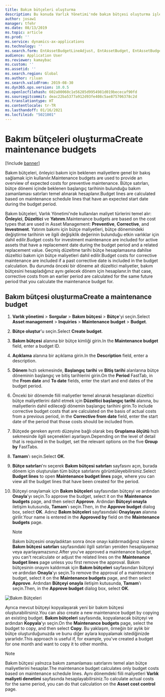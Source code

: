 ```yaml
---
title: Bakım bütçeleri oluşturma
description: Bu konuda Varlık Yönetimi'nde bakım bütçesi oluşturma işlemi açıklanmaktadır.
author: josaw1
manager: tfehr
ms.date: 08/13/2019
ms.topic: article
ms.prod: ''
ms.service: dynamics-ax-applications
ms.technology: ''
ms.search.form: EntAssetBudgetLineAdjust, EntAssetBudget, EntAssetBudgetRecalc, EntAssetBudgetCopy, EntAssetBudgetLine, EntAssetBudgetCreate, EntAssetBudgetApprove, EntAssetBudgetCalculateActualCost
audience: Application User
ms.reviewer: kamaybac
ms.custom: ''
ms.assetid: ''
ms.search.region: Global
ms.author: riluan
ms.search.validFrom: 2019-08-30
ms.dyn365.ops.version: 10.0.5
ms.openlocfilehash: 602a00060c1e56285d9954981d019bececaf90fd
ms.sourcegitcommit: deac22ba5377a912d93fe408c5ae875706378c2d
ms.translationtype: HT
ms.contentlocale: tr-TR
ms.lasthandoff: 01/16/2021
ms.locfileid: "5021001"
---
```

# <a name="create-maintenance-budgets"></a><span data-ttu-id="6e3ac-103">Bakım bütçeleri oluşturma</span><span class="sxs-lookup"><span data-stu-id="6e3ac-103">Create maintenance budgets</span></span>

[!include [banner](../../includes/banner.md)]

 



<span data-ttu-id="6e3ac-104">Bakım bütçeleri, önleyici bakım için beklenen maliyetlere genel bir bakış sağlamak için kullanılır.</span><span class="sxs-lookup"><span data-stu-id="6e3ac-104">Maintenance budgets are used to provide an overview of expected costs for preventive maintenance.</span></span> <span data-ttu-id="6e3ac-105">Bütçe satırları, bütçe dönemi içinde beklenen başlangıç tarihinin bulunduğu bakım zamanlaması satırları temel alınarak hesaplanır.</span><span class="sxs-lookup"><span data-stu-id="6e3ac-105">Budget lines are calculated based on maintenance schedule lines that have an expected start date during the budget period.</span></span>

<span data-ttu-id="6e3ac-106">Bakım bütçeleri, Varlık Yönetimi'nde kullanılan maliyet türlerini temel alır: **Önleyici**, **Düzeltici** ve **Yatırım**.</span><span class="sxs-lookup"><span data-stu-id="6e3ac-106">Maintenance budgets are based on the cost types that are used in Asset Management: **Preventive**, **Corrective**, and **Investment**.</span></span> <span data-ttu-id="6e3ac-107">Yatırım bakımı için bütçe maliyetleri, bütçe dönemindeki değiştirme tarihinin ve ilgili değişiklik değerinin bulunduğu etkin varlıklar için dahil edilir.</span><span class="sxs-lookup"><span data-stu-id="6e3ac-107">Budget costs for investment maintenance are included for active assets that have a replacement date during the budget period and a related replacement value.</span></span> <span data-ttu-id="6e3ac-108">Geçmiş düzeltme tarihi bütçe hesaplamasına dahilse düzeltici bakım için bütçe maliyetleri dahil edilir.</span><span class="sxs-lookup"><span data-stu-id="6e3ac-108">Budget costs for corrective maintenance are included if a past corrective date is included in the budget calculation.</span></span> <span data-ttu-id="6e3ac-109">Bu durumda önceki bir döneme ait düzeltici maliyetler, bakım bütçesini hesapladığınız aynı gelecek dönem için hesaplanır.</span><span class="sxs-lookup"><span data-stu-id="6e3ac-109">In that case, corrective costs from an earlier period are calculated for the same future period that you calculate the maintenance budget for.</span></span>

## <a name="create-a-maintenance-budget"></a><span data-ttu-id="6e3ac-110">Bakım bütçesi oluşturma</span><span class="sxs-lookup"><span data-stu-id="6e3ac-110">Create a maintenance budget</span></span>

1. <span data-ttu-id="6e3ac-111">**Varlık yönetimi** \> **Sorgular** \> **Bakım bütçesi** \> **Bütçe**'yi seçin.</span><span class="sxs-lookup"><span data-stu-id="6e3ac-111">Select **Asset management** \> **Inquiries** \> **Maintenance budget** \> **Budget**.</span></span>
2. <span data-ttu-id="6e3ac-112">**Bütçe oluştur**'u seçin.</span><span class="sxs-lookup"><span data-stu-id="6e3ac-112">Select **Create budget**.</span></span>
3. <span data-ttu-id="6e3ac-113">**Bakım bütçesi** alanına bir bütçe kimliği girin.</span><span class="sxs-lookup"><span data-stu-id="6e3ac-113">In the **Maintenance budget** field, enter a budget ID.</span></span>
4. <span data-ttu-id="6e3ac-114">**Açıklama** alanına bir açıklama girin.</span><span class="sxs-lookup"><span data-stu-id="6e3ac-114">In the **Description** field, enter a description.</span></span>
4. <span data-ttu-id="6e3ac-115">**Dönem** hızlı sekmesinde, **Başlangıç tarihi** ve **Bitiş tarihi** alanlarına bütçe döneminin başlangıç ve bitiş tarihlerini girin.</span><span class="sxs-lookup"><span data-stu-id="6e3ac-115">On the **Period** FastTab, in the **From date** and **To date** fields, enter the start and end dates of the budget period.</span></span>
5. <span data-ttu-id="6e3ac-116">Önceki bir dönemde fiili maliyetler temel alınarak hesaplanan düzeltici bütçe maliyetlerini dahil etmek için **Düzeltici başlangıç tarihi** alanına, bu maliyetlerin dahil edileceği dönemin başlangıç tarihini girin.</span><span class="sxs-lookup"><span data-stu-id="6e3ac-116">To include corrective budget costs that are calculated on the basis of actual costs from a previous period, in the **Corrective from date** field, enter the start date of the period that those costs should be included from.</span></span>
6. <span data-ttu-id="6e3ac-117">Bütçede gereken ayrıntı düzeyine bağlı olarak beş **Gruplama ölçütü** hızlı sekmesinde ilgili seçenekleri ayarlayın.</span><span class="sxs-lookup"><span data-stu-id="6e3ac-117">Depending on the level of detail that is required in the budget, set the relevant options on the five **Group by** FastTabs.</span></span>
7. <span data-ttu-id="6e3ac-118">**Tamam**'ı seçin.</span><span class="sxs-lookup"><span data-stu-id="6e3ac-118">Select **OK**.</span></span>
8. <span data-ttu-id="6e3ac-119">**Bütçe satırları**'nı seçerek **Bakım bütçesi satırları** sayfasını açın, burada dönem için oluşturulan tüm bütçe satırlarını görüntüleyebilirsiniz.</span><span class="sxs-lookup"><span data-stu-id="6e3ac-119">Select **Budget lines** to open **Maintenance budget lines** page, where you can view all the budget lines that have been created for the period.</span></span>
9. <span data-ttu-id="6e3ac-120">Bütçeyi onaylamak için **Bakım bütçeleri** sayfasından bütçeyi ve ardından **Onayla**'yı seçin.</span><span class="sxs-lookup"><span data-stu-id="6e3ac-120">To approve the budget, select it on the **Maintenance budgets** page, and then select **Approve**.</span></span> <span data-ttu-id="6e3ac-121">Ardından **Bütçeyi onayla** iletişim kutusunda, **Tamam**'ı seçin.</span><span class="sxs-lookup"><span data-stu-id="6e3ac-121">Then, in the **Approve budget** dialog box, select **OK**.</span></span> <span data-ttu-id="6e3ac-122">Adınız **Bakım bütçeleri** sayfasındaki **Onaylayan** alanına girilir.</span><span class="sxs-lookup"><span data-stu-id="6e3ac-122">Your name is entered in the **Approved by** field on the **Maintenance budgets** page.</span></span>

    > [!NOTE]
    > <span data-ttu-id="6e3ac-123">Bakım bütçesini onayladıktan sonra önce onayı kaldırmadığınız sürece **Bakım bütçesi satırları** sayfasındaki ilgili satırları yeniden hesaplayamaz veya ayarlayamazsınız.</span><span class="sxs-lookup"><span data-stu-id="6e3ac-123">After you've approved a maintenance budget, you can't recalculate or adjust the related lines on the **Maintenance budget lines** page unless you first remove the approval.</span></span> <span data-ttu-id="6e3ac-124">Bakım bütçesinin onayını kaldırmak için **Bakım bütçeleri** sayfasından bütçeyi ve ardından **Onayla**'yı seçin.</span><span class="sxs-lookup"><span data-stu-id="6e3ac-124">To remove the approval of a maintenance budget, select it on the **Maintenance budgets** page, and then select **Approve**.</span></span> <span data-ttu-id="6e3ac-125">Ardından **Bütçeyi onayla** iletişim kutusunda, **Tamam**'ı seçin.</span><span class="sxs-lookup"><span data-stu-id="6e3ac-125">Then, in the **Approve budget** dialog box, select **OK**.</span></span>

![Bakım Bütçeleri](media/01-maintenance-budgets.png)

<span data-ttu-id="6e3ac-127">Ayrıca mevcut bütçeyi kopyalayarak yeni bir bakım bütçesi oluşturabilirsiniz.</span><span class="sxs-lookup"><span data-stu-id="6e3ac-127">You can also create a new maintenance budget by copying an existing budget.</span></span> <span data-ttu-id="6e3ac-128">**Bakım bütçeleri** sayfasında, kopyalanacak bütçeyi ve ardından **Kopyala**'yı seçin.</span><span class="sxs-lookup"><span data-stu-id="6e3ac-128">On the **Maintenance budgets** page, select the budget to copy, and then select **Copy**.</span></span> <span data-ttu-id="6e3ac-129">Bu yaklaşım, örneğin bir aylık bir bütçe oluşturduğunuzda ve bunu diğer aylara kopyalamak istediğinizde yararlıdır.</span><span class="sxs-lookup"><span data-stu-id="6e3ac-129">This approach is useful if, for example, you've created a budget for one month and want to copy it to other months.</span></span>

> [!NOTE]
> <span data-ttu-id="6e3ac-130">Bakım bütçesi yalnızca bakım zamanlaması satırlarını temel alan bütçe maliyetlerini hesaplar.</span><span class="sxs-lookup"><span data-stu-id="6e3ac-130">The maintenance budget calculates only budget costs based on maintenance schedule lines.</span></span> <span data-ttu-id="6e3ac-131">Aynı dönemdeki fiili maliyetleri **Varlık maliyeti denetimi** sayfasında hesaplayabilirsiniz.</span><span class="sxs-lookup"><span data-stu-id="6e3ac-131">To calculate actual costs for the same period, you can do that calculation on the **Asset cost control** page.</span></span> 
